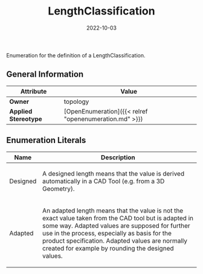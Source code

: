 ﻿---
title: LengthClassification
toc: false
type: specs
date: "2022-10-03"
draft: false
specification: VEC
version: 2.0.1
documentType: "Recommendation"
elementType: Class
classes:
  - LengthClassification
menu_name: vec-2.0.1
---
<p>Enumeration for the definition of a LengthClassification. </p>

## General Information

| Attribute               | Value |
|-------------------------|-------|
| **Owner**               | topology |
| **Applied Stereotype**  | [OpenEnumeration]({{< relref "openenumeration.md" >}})<br/>  |

## Enumeration Literals
| Name          | **Description** |
|---------------|-----------------|
| Designed | <p> A designed length means that the value is derived automatically in a CAD Tool (e.g. from a 3D Geometry).      </p> |
| Adapted | <p> An adapted length means that the value is not the exact value taken from the CAD tool but is adapted in some way. Adapted values are supposed for further use in the process, especially as basis for the product specification. Adapted values are normally created for example by rounding the designed values.      </p> |
